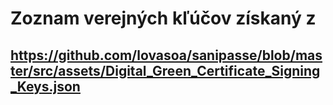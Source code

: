 # Zoznam verejných kľúčov získaný z
## https://github.com/lovasoa/sanipasse/blob/master/src/assets/Digital_Green_Certificate_Signing_Keys.json
